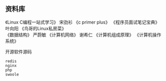 ## 资料库

 《Linux C编程一站式学习》 宋劲衫
 《c primer plus》
 《程序员面试笔记宝典》  叶向阳
 《鸟哥的Linux私房菜》  
 《数据结构》 严蔚敏
 《计算机网络》 谢希仁
 《计算机组成原理》
 《计算机操作系统》 
 
 
开源软件源码
    
    redis
    nginx 
    php
    swoole